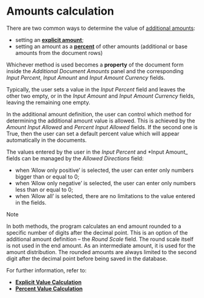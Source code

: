 # Amounts calculation

There are two common ways to determine the value of [additional amounts](https://docs.erp.net/tech/advanced/document-amounts/index.html?q=document%20amounts):

- setting an **[explicit amount]()**;
- setting an amount as a **[percent](https://docs.erp.net/tech/advanced/document-amounts/amounts-calculation/percent-calculation.html)** of other amounts (additional or base amounts from the document rows)

Whichever method is used becomes a **property** of the document form inside the *Additional Document Amounts* panel and the corresponding  
*Input Percent*, *Input Amount* and *Input Amount Currency* fields. 

Typically, the user sets a value in the *Input Percent* field and leaves the other two empty, or in the *Input Amount* and *Input Amount Currency* fields, leaving the remaining one empty.

In the additional amount definition, the user can control which method for determining the additional amount value is allowed. This is achieved by the *Amount Input Allowed* and *Percent Input Allowed* fields. If the second one is True, then the user can set a default percent value which will appear automatically in the documents.

The values entered by the user in the *Input Percent* and *Input Amount_ fields can be managed by the *Allowed Directions* field:

- when ‘Allow only positive’ is selected, the user can enter only numbers bigger than or equal to 0;
- when ‘Allow only negative’ is selected, the user can enter only numbers less than or equal to 0;
- when ‘Allow all’ is selected, there are no limitations to the value entered in the fields.

> [!NOTE]
> In both methods, the program calculates an end amount rounded to a specific number of digits after the decimal point. This is an option of the additional amount definition – the *Round Scale* field. The round scale itself is not used in the end amount. As an intermediate amount, it is used for the amount distribution. The rounded amounts are always limited to the second digit after the decimal point before being saved in the database.
 
For further information, refer to:

- **[Explicit Value Calculation](https://github.com/ErpNetDocs/tech/blob/master/advanced/documents/additional-amounts/amounts-calculation/explicit-calculation.md)**
- **[Percent Value Calculation](https://docs.erp.net/tech/advanced/document-amounts/amounts-calculation/percent-calculation.html)**
